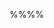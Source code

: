 <include src="prereq.md"/>

%%**<include src="../path.md" inline />**%%

<include src="text.md#title" />

<div id="main">

<include src="text.md#body" />
<include src="text.md#extras" />

</div>

